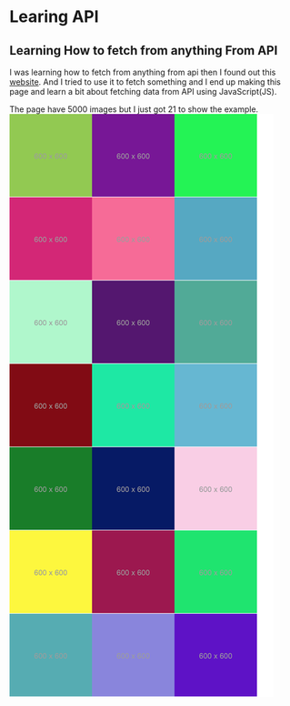 # Learing API
## Learning How to fetch from anything From API

I was learning how to fetch from anything from api then I found out this [website](doc:https://jsonplaceholder.typicode.com/). And I tried to use it to fetch something and I end up making this page and learn a bit about fetching data from API using JavaScript(JS).

The page have 5000 images but I just got 21 to show the example.
<br>
<img src="demo.png" >